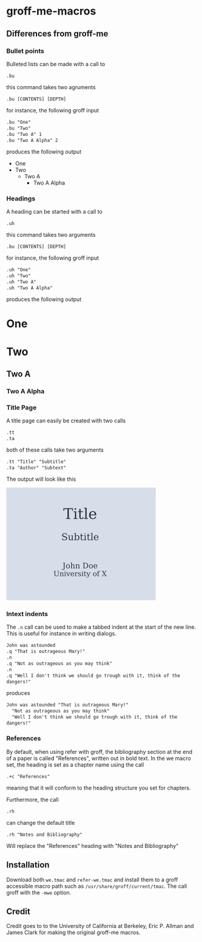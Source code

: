 # groff-me-macros
## Differences from groff-me
### Bullet points
Bulleted lists can be made with a call to
```
.bu
```
this command takes two agruments
```
.bu [CONTENTS] [DEPTH]
```
for instance, the following groff input
```
.bu "One"
.bu "Two"
.bu "Two A" 1
.bu "Two A Alpha" 2
```
produces the following output

- One
- Two
  - Two A
    - Two A Alpha 
### Headings
A heading can be started with a call to
```
.uh
```
this command takes two arguments
```
.bu [CONTENTS] [DEPTH]
```
for instance, the following groff input
```
.uh "One"
.uh "Two"
.uh "Two A"
.uh "Two A Alpha"
```
produces the following output

# One
# Two
## Two A
### Two A Alpha

### Title Page
A title page can easily be created with two calls
```
.tt
.ta
```
both of these calls take two arguments
```
.tt "Title" "Subtitle"
.ta "Author" "Subtext"
```
The output will look like this

![example of .tt and .ta calls](title-example.png)

### Intext indents
The `.n` call can be used to make a tabbed indent at the start of the new line. This is useful for instance in writing dialogs.
```
John was astounded
.q "That is outrageous Mary!"
.n
.q "Not as outrageous as you may think"
.n
.q "Well I don't think we should go trough with it, think of the dangers!"
```
produces
```
John was astounded "That is outrageous Mary!"  
  "Not as outrageous as you may think"  
  "Well I don't think we should go trough with it, think of the dangers!"  
```
### References
By default, when using refer with groff, the bibliography section at the end of a paper is called "References", written out in bold text.
In the we macro set, the heading is set as a chapter name using the call
```
.+c "References"
```
meaning that it will conform to the heading structure you set for chapters.

Furthermore, the call
```
.rh
```
can change the default title
```
.rh "Notes and Bibliography"
```
Will replace the "References" heading with "Notes and Bibliography"

## Installation
Download both `we.tmac` and `refer-we.tmac` and install them to a groff accessible macro path such as `/usr/share/groff/current/tmac`.
The call groff with the `-mwe` option.

## Credit
Credit goes to to the University of California at Berkeley, Eric P. Allman and James Clark for making the original groff-me macros.
